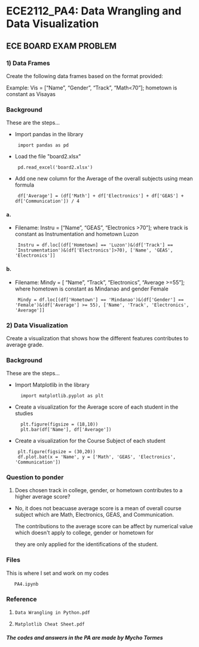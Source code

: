 # ECE2112_PA4: Data Wrangling and Data Visualization

## ECE BOARD EXAM PROBLEM

### 1) Data Frames
Create the following data frames based on the format provided:

Example: Vis = [“Name”, “Gender”, “Track”, “Math<70”]; hometown is constant as Visayas

### Background
These are the steps...
 - Import pandas in the library
   
        import pandas as pd
   
 - Load the file "board2.xlsx"

        pd.read_excel('board2.xlsx')
   
 - Add one new column for the Average of the overall subjects using mean formula

        df['Average'] = (df['Math'] + df['Electronics'] + df['GEAS'] + df['Communication']) / 4

#### a.
 - Filename: Instru = [“Name”, “GEAS”, “Electronics >70”]; where track is constant as Instrumentation and hometown Luzon

        Instru = df.loc[(df['Hometown] == 'Luzon')&(df['Track'] == 'Instrumentation')&(df['Electronics']>70), ['Name', 'GEAS', 'Electronics']]

#### b.
 - Filename: Mindy = [ “Name”, “Track”, “Electronics”, “Average >=55”]; where hometown is constant as Mindanao and gender Female

        Mindy = df.loc[(df['Hometown'] == 'Mindanao')&(df['Gender'] == 'Female')&(df['Average'] >= 55), ['Name', 'Track', 'Electronics', 'Average']]

### 2) Data Visualization
  Create a visualization that shows how the different features contributes to average grade.

### Background
These are the steps...

 - Import Matplotlib in the library

         import matplotlib.pyplot as plt

 - Create a visualization for the Average score of each student in the studies

         plt.figure(figsize = (18,10))
         plt.bar(df['Name'], df['Average'])

  - Create a visualization for the Course Subject of each student

         plt.figure(figsize = (30,20))
         df.plot.bat(x = 'Name', y = ['Math', 'GEAS', 'Electronics', 'Communication'])

### Question to ponder
 1) Does chosen track in college, gender, or hometown contributes to a higher average score?
  
 - No, it does not beacuase average score is a mean of overall course subject which are Math, Electronics, GEAS, and Communication.

   The contributions to the average score can be affect by numerical value which doesn't apply to college, gender or hometown for

   they are only applied for the identifications of the student.

### Files
This is where I set and work on my codes

       PA4.ipynb

 ### Reference
1)
       Data Wrangling in Python.pdf


2)
       Matplotlib Cheat Sheet.pdf


##### The codes and answers in the PA are made by Mycho Tormes
